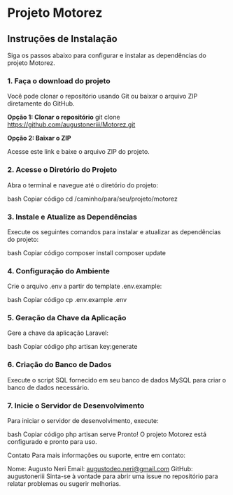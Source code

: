 # Projeto Motorez

## Instruções de Instalação

Siga os passos abaixo para configurar e instalar as dependências do projeto Motorez.


### 1. Faça o download do projeto

Você pode clonar o repositório usando Git ou baixar o arquivo ZIP diretamente do GitHub.

**Opção 1: Clonar o repositório**
git clone https://github.com/augustoneriii/Motorez.git

**Opção 2: Baixar o ZIP**

Acesse este link e baixe o arquivo ZIP do projeto.

### 2. Acesse o Diretório do Projeto
Abra o terminal e navegue até o diretório do projeto:

bash
Copiar código
cd /caminho/para/seu/projeto/motorez

### 3. Instale e Atualize as Dependências
Execute os seguintes comandos para instalar e atualizar as dependências do projeto:

bash
Copiar código
composer install
composer update

### 4. Configuração do Ambiente
Crie o arquivo .env a partir do template .env.example:

bash
Copiar código
cp .env.example .env

### 5. Geração da Chave da Aplicação
Gere a chave da aplicação Laravel:

bash
Copiar código
php artisan key:generate

### 6. Criação do Banco de Dados
Execute o script SQL fornecido em seu banco de dados MySQL para criar o banco de dados necessário.


### 7. Inicie o Servidor de Desenvolvimento
Para iniciar o servidor de desenvolvimento, execute:

bash
Copiar código
php artisan serve
Pronto! O projeto Motorez está configurado e pronto para uso.

Contato
Para mais informações ou suporte, entre em contato:

Nome: Augusto Neri
Email: augustodeo.neri@gmail.com
GitHub: augustoneriii
Sinta-se à vontade para abrir uma issue no repositório para relatar problemas ou sugerir melhorias.